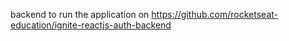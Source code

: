 backend to run the application on https://github.com/rocketseat-education/ignite-reactjs-auth-backend
